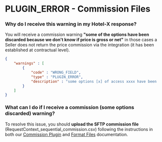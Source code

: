 ﻿---
sidebar_position: 22
---

# PLUGIN_ERROR - Commission Files

### Why do I receive this warning in my Hotel-X response?

You will receive a commission warning **"some of the options have been discarded because we don't know if price is gross or net"** in those cases a Seller does not return the price commission via the integration (it has been established at contractual level).

```json
{
    "warnings" : [
        {
            "code" : "WRONG_FIELD",
            "type" : "PLUGIN_ERROR",
            "description" : "some options [x] of access xxxx have been discarded because we don't know if price is gross or net. Please, load your commission file in FTP"
        }
    ]
}
```

### What can I do if I receive a commission (some options discarded) warning?

To resolve this issue, you should **upload the SFTP commission file** (RequestContext_sequential_commission.csv) following the instructions in both our [Commission Plugin](/docs/apis/for-buyers/hotel-x-pull-buyers-api/plugins/commission) and [Format Files](/docs/apis/for-buyers/hotel-x-pull-buyers-api/plugins/overview) documentation.